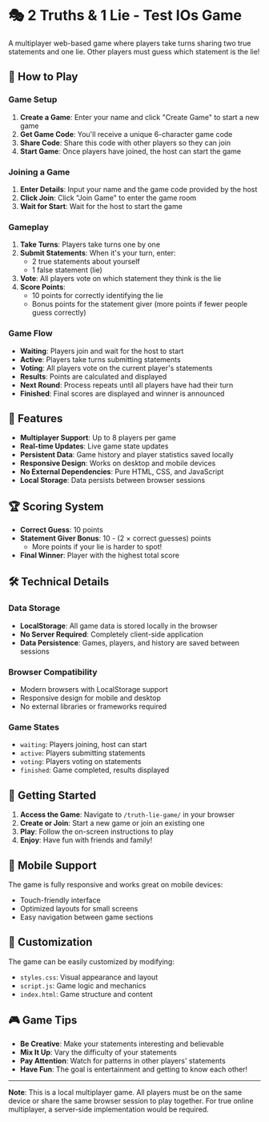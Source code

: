 # 🎭 2 Truths & 1 Lie - Test IOs Game

A multiplayer web-based game where players take turns sharing two true statements and one lie. Other players must guess which statement is the lie!

## 🚀 How to Play

### Game Setup
1. **Create a Game**: Enter your name and click "Create Game" to start a new game
2. **Get Game Code**: You'll receive a unique 6-character game code
3. **Share Code**: Share this code with other players so they can join
4. **Start Game**: Once players have joined, the host can start the game

### Joining a Game
1. **Enter Details**: Input your name and the game code provided by the host
2. **Click Join**: Click "Join Game" to enter the game room
3. **Wait for Start**: Wait for the host to start the game

### Gameplay
1. **Take Turns**: Players take turns one by one
2. **Submit Statements**: When it's your turn, enter:
   - 2 true statements about yourself
   - 1 false statement (lie)
3. **Vote**: All players vote on which statement they think is the lie
4. **Score Points**: 
   - 10 points for correctly identifying the lie
   - Bonus points for the statement giver (more points if fewer people guess correctly)

### Game Flow
- **Waiting**: Players join and wait for the host to start
- **Active**: Players take turns submitting statements
- **Voting**: All players vote on the current player's statements
- **Results**: Points are calculated and displayed
- **Next Round**: Process repeats until all players have had their turn
- **Finished**: Final scores are displayed and winner is announced

## 🎯 Features

- **Multiplayer Support**: Up to 8 players per game
- **Real-time Updates**: Live game state updates
- **Persistent Data**: Game history and player statistics saved locally
- **Responsive Design**: Works on desktop and mobile devices
- **No External Dependencies**: Pure HTML, CSS, and JavaScript
- **Local Storage**: Data persists between browser sessions

## 🏆 Scoring System

- **Correct Guess**: 10 points
- **Statement Giver Bonus**: 10 - (2 × correct guesses) points
  - More points if your lie is harder to spot!
- **Final Winner**: Player with the highest total score

## 🛠️ Technical Details

### Data Storage
- **LocalStorage**: All game data is stored locally in the browser
- **No Server Required**: Completely client-side application
- **Data Persistence**: Games, players, and history are saved between sessions

### Browser Compatibility
- Modern browsers with LocalStorage support
- Responsive design for mobile and desktop
- No external libraries or frameworks required

### Game States
- `waiting`: Players joining, host can start
- `active`: Players submitting statements
- `voting`: Players voting on statements
- `finished`: Game completed, results displayed

## 🚀 Getting Started

1. **Access the Game**: Navigate to `/truth-lie-game/` in your browser
2. **Create or Join**: Start a new game or join an existing one
3. **Play**: Follow the on-screen instructions to play
4. **Enjoy**: Have fun with friends and family!

## 📱 Mobile Support

The game is fully responsive and works great on mobile devices:
- Touch-friendly interface
- Optimized layouts for small screens
- Easy navigation between game sections

## 🔧 Customization

The game can be easily customized by modifying:
- `styles.css`: Visual appearance and layout
- `script.js`: Game logic and mechanics
- `index.html`: Game structure and content

## 🎮 Game Tips

- **Be Creative**: Make your statements interesting and believable
- **Mix It Up**: Vary the difficulty of your statements
- **Pay Attention**: Watch for patterns in other players' statements
- **Have Fun**: The goal is entertainment and getting to know each other!

---

**Note**: This is a local multiplayer game. All players must be on the same device or share the same browser session to play together. For true online multiplayer, a server-side implementation would be required.
